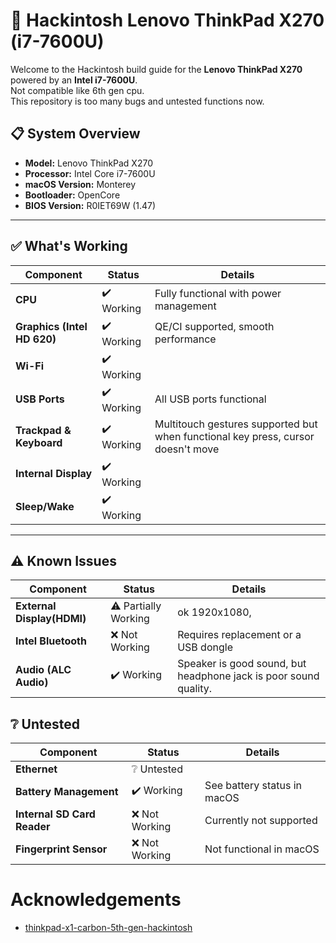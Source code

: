 # 🍏 Hackintosh Lenovo ThinkPad X270 (i7-7600U)

Welcome to the Hackintosh build guide for the **Lenovo ThinkPad X270** powered by an **Intel i7-7600U**.  
Not compatible like 6th gen cpu.  
This repository is too many bugs and untested functions now.  

## 📋 System Overview

- **Model:** Lenovo ThinkPad X270
- **Processor:** Intel Core i7-7600U
- **macOS Version:** Monterey
- **Bootloader:** OpenCore
- **BIOS Version:** R0IET69W (1.47)

---

## ✅ What's Working

| Component            | Status        | Details                        |
|----------------------|---------------|--------------------------------|
| **CPU**              | ✔️ Working    | Fully functional with power management |
| **Graphics (Intel HD 620)** | ✔️ Working | QE/CI supported, smooth performance |
| **Wi-Fi** | ✔️ Working |  |
| **USB Ports**         | ✔️ Working    | All USB ports functional |
| **Trackpad & Keyboard**| ✔️ Working   | Multitouch gestures supported but when functional key press, cursor doesn't move |
| **Internal Display** | ✔️ Working |  |
| **Sleep/Wake**       | ✔️ Working |  |
---

## ⚠️ Known Issues

| Component            | Status        | Details                        |
|----------------------|---------------|--------------------------------|
| **External Display(HDMI)** | ⚠️ Partially Working | ok 1920x1080,  |
| **Intel Bluetooth**   | ❌ Not Working | Requires replacement or a USB dongle |
| **Audio (ALC Audio)** | ✔️ Working    | Speaker is good sound, but headphone jack is poor sound quality. |


## ❔ Untested
| Component            | Status        | Details                        |
|----------------------|---------------|--------------------------------|
| **Ethernet**          | ❔ Untested    |  |
| **Battery Management**| ✔️ Working    | See battery status in macOS  |
| **Internal SD Card Reader** | ❌ Not Working | Currently not supported |
| **Fingerprint Sensor**| ❌ Not Working | Not functional in macOS |

# Acknowledgements
- [thinkpad-x1-carbon-5th-gen-hackintosh](https://github.com/mcjimsr/thinkpad-x1-carbon-5th-gen-hackintosh)